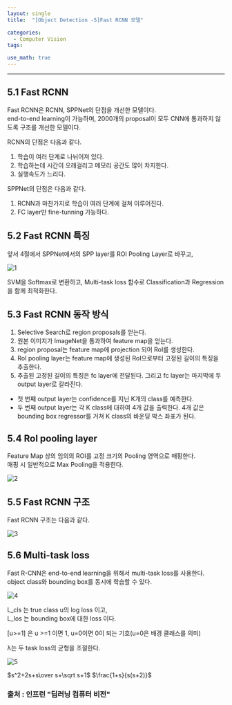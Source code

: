 ```yaml
---
layout: single
title:  "[Object Detection -5]Fast RCNN 모델"

categories:
  - Computer Vision
tags:

use_math: true
---
```

---

5.1 Fast RCNN
---

Fast RCNN은 RCNN, SPPNet의 단점을 개선한 모델이다.  
end-to-end learning이 가능하며, 2000개의 proposal이 모두 CNN에 통과하지 않도록 구조를 개선한 모델이다.

RCNN의 단점은 다음과 같다.

1. 학습이 여러 단계로 나뉘어져 있다.
2. 학습하는데 시간이 오래걸리고 메모리 공간도 많이 차지한다.
3. 실행속도가 느리다.

SPPNet의 단점은 다음과 같다.

1. RCNN과 마찬가지로 학습이 여러 단계에 걸쳐 이루어진다.
2. FC layer만 fine-tunning 가능하다.

5.2 Fast RCNN 특징
---

앞서 4절에서 SPPNet에서의
SPP layer를 ROI Pooling Layer로 바꾸고,

![1](/assets/images/cv-5/1.JPG)

SVM을 Softmax로 변환하고,  Multi-task loss 함수로 Classification과 Regression을 함께 최적화한다.

5.3 Fast RCNN 동작 방식
---

1. Selective Search로 region proposals를 얻는다.
2. 원본 이미지가 ImageNet을 통과하여 feature map을 얻는다.
3. region proposal는 feature map에 projection 되어 RoI를 생성한다.
4. RoI pooling layer는 feature map에 생성된 RoI으로부터 고정된 길이의 특징을 추출한다.
5. 추출된 고정된 길이의 특징은 fc layer에 전달된다. 그리고 fc layer는 마지막에 두 output layer로 갈라진다.

- 첫 번째 output layer는 confidence를 지닌 K개의 class를 예측한다.
- 두 번째 output layer는 각 K class에 대하여 4개 값을 출력한다. 4개 값은 bounding box regressor를 거쳐 K class의 바운딩 박스 좌표가 된다.

5.4 RoI pooling layer
---

Feature Map 상의 임의의 ROI를 고정 크기의 Pooling 영역으로 매핑한다.  
매핑 시 일반적으로 Max Pooling을 적용한다.

![2](/assets/images/cv-5/2.JPG)

5.5 Fast RCNN 구조
---

Fast RCNN 구조는 다음과 같다.

![3](/assets/images/cv-5/3.JPG)

5.6 Multi-task loss
---

Fast R-CNN은 end-to-end learning을 위해서 multi-task loss를 사용한다.  
object class와 bounding box를 동시에 학습할 수 있다.

![4](/assets/images/cv-5/4.JPG)

L_cls 는 true class u의 log loss 이고,  
L_los 는 bounding box에 대한 loss 이다.

[u>=1] 은 u >=1 이면 1, u=0이면 0이 되는 기호(u=0은 배경 클래스를 의미)

λ는 두 task loss의 균형을 조절한다. 

![5](/assets/images/cv-5/5.JPG)

$s^2+2s+s\over s+\sqrt s+1$
$\frac{1+s}{s(s+2)}$






### 출처 : 인프런 "딥러닝 컴퓨터 비전"  
